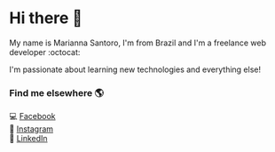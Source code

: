 # Hi there 👋

My name is Marianna Santoro, I'm from Brazil and I'm a freelance web developer :octocat:

I'm passionate about learning new technologies and everything else!

### Find me elsewhere 🌎

:computer: [Facebook]([https://www.facebook.com/mariannasantoroc]) <br>
📸 [Instagram]([https://www.instagram.com/santoro.mari/]) <br>
💼 [LinkedIn]([https://www.linkedin.com/in/marianna-santoro-19554a1aa/]) <br>

